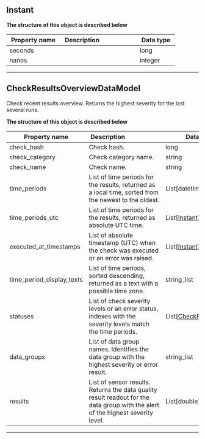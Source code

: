 
## Instant  
  
  

**The structure of this object is described below**  
  

|&nbsp;Property&nbsp;name&nbsp;|&nbsp;Description&nbsp;&nbsp;&nbsp;&nbsp;&nbsp;&nbsp;&nbsp;&nbsp;&nbsp;&nbsp;&nbsp;&nbsp;&nbsp;&nbsp;&nbsp;&nbsp;&nbsp;&nbsp;&nbsp;&nbsp;&nbsp;|&nbsp;Data&nbsp;type&nbsp;|
|---------------|---------------------------------|-----------|
|seconds||long|
|nanos||integer|


___  

## CheckResultsOverviewDataModel  
Check recent results overview. Returns the highest severity for the last several runs.  
  

**The structure of this object is described below**  
  

|&nbsp;Property&nbsp;name&nbsp;|&nbsp;Description&nbsp;&nbsp;&nbsp;&nbsp;&nbsp;&nbsp;&nbsp;&nbsp;&nbsp;&nbsp;&nbsp;&nbsp;&nbsp;&nbsp;&nbsp;&nbsp;&nbsp;&nbsp;&nbsp;&nbsp;&nbsp;|&nbsp;Data&nbsp;type&nbsp;|
|---------------|---------------------------------|-----------|
|check_hash|Check hash.|long|
|check_category|Check category name.|string|
|check_name|Check name.|string|
|time_periods|List of time periods for the results, returned as a local time, sorted from the newest to the oldest.|List[datetime]|
|time_periods_utc|List of time periods for the results, returned as absolute UTC time.|List[[Instant](#instant)]|
|executed_at_timestamps|List of absolute timestamp (UTC) when the check was executed or an error was raised.|List[[Instant](#instant)]|
|time_period_display_texts|List of time periods, sorted descending, returned as a text with a possible time zone.|string_list|
|statuses|List of check severity levels or an error status, indexes with the severity levels match the time periods.|List[[CheckResultStatus](\docs\client\models\check_results\#checkresultstatus)]|
|data_groups|List of data group names. Identifies the data group with the highest severity or error result.|string_list|
|results|List of sensor results. Returns the data quality result readout for the data group with the alert of the highest severity level.|List[double]|


___  

